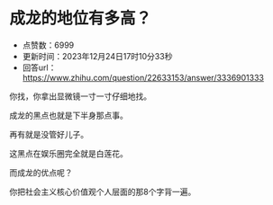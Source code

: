 # 成龙的地位有多高？
- 点赞数：6999
- 更新时间：2023年12月24日17时10分33秒
- 回答url：https://www.zhihu.com/question/22633153/answer/3336901333
<body>
 <p data-pid="JDNEhS1C">你找，你拿出显微镜一寸一寸仔细地找。</p>
 <p data-pid="rKAnW00_">成龙的黑点也就是下半身那点事。</p>
 <p data-pid="GgSqVwxz">再有就是没管好儿子。</p>
 <p data-pid="CT1Uxg89">这黑点在娱乐圈完全就是白莲花。</p>
 <p data-pid="Jl1fgtXZ">而成龙的优点呢？</p>
 <p data-pid="8c1sLh_k">你把社会主义核心价值观个人层面的那8个字背一遍。</p>
</body>
